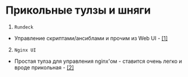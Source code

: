 # Прикольные тулзы и шняги

1. `Rundeck`
 - Управление скриптами/ансиблами и прочим из Web UI - [[1]](https://www.rundeck.com/)
2. `Nginx UI`
 - Простая тулза для управления nginx'ом - ставится очень легко и вроде прикольная - [[2]](https://nginxui.com/)